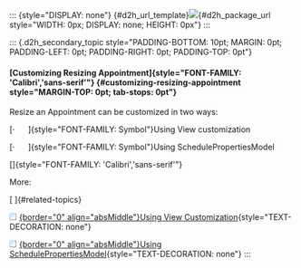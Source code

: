 ::: {style="DISPLAY: none"}
[](ms-xhelp:///?Id=d2h_url_template){#d2h_url_template}![](!package_url!){#d2h_package_url style="WIDTH: 0px; DISPLAY: none; HEIGHT: 0px"}
:::

::: {.d2h_secondary_topic style="PADDING-BOTTOM: 10pt; MARGIN: 0pt; PADDING-LEFT: 0pt; PADDING-RIGHT: 0pt; PADDING-TOP: 0pt"}
#### [Customizing Resizing Appointment]{style="FONT-FAMILY: 'Calibri','sans-serif'"} {#customizing-resizing-appointment style="MARGIN-TOP: 0pt; tab-stops: 0pt"}

Resize an Appointment can be customized in two ways:

[·      ]{style="FONT-FAMILY: Symbol"}Using View customization

[·      ]{style="FONT-FAMILY: Symbol"}Using SchedulePropertiesModel

[]{style="FONT-FAMILY: 'Calibri','sans-serif'"} 

More:

[ ]{#related-topics}

[![](button.gif){border="0" align="absMiddle"}Using View Customization](ms-xhelp:///?Id=0ed0a27c-6dc7-4176-8b66-fdbf4634a2d8){style="TEXT-DECORATION: none"}

[![](button.gif){border="0" align="absMiddle"}Using SchedulePropertiesModel](ms-xhelp:///?Id=77b67586-b466-448b-a7a4-26e77f164b1e){style="TEXT-DECORATION: none"}
:::

